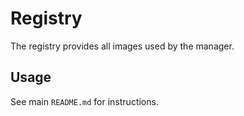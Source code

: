 # Registry

The registry provides all images used by the manager.

## Usage

See main `README.md` for instructions.
